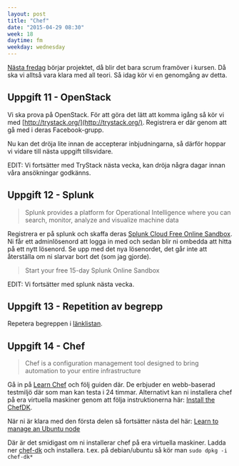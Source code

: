 ```yaml
---
layout: post
title: "Chef"
date: "2015-04-29 08:30"
week: 18
daytime: fm
weekday: wednesday
---
```


[Nästa fredag][projektstart] börjar projektet, då blir det bara scrum framöver i kursen. Då ska vi alltså vara klara med all teori. Så idag kör vi en genomgång av detta.

## Uppgift 11 - OpenStack

Vi ska prova på OpenStack. För att göra det lätt att komma igång så kör vi
med [http://trystack.org/](http://trystack.org/). Registrera er där genom att gå
med i deras Facebook-grupp.

Nu kan det dröja lite innan de accepterar inbjudningarna, så därför hoppar vi
vidare till nästa uppgift tillsvidare.

EDIT: Vi fortsätter med TryStack nästa vecka, kan dröja några dagar innan våra
ansökningar godkänns.

## Uppgift 12 - Splunk

>Splunk provides a platform for Operational Intelligence where you can search, monitor, analyze and visualize machine data

Registrera er på splunk och skaffa deras [Splunk Cloud Free Online Sandbox][splunk]. Ni får ett adminlösenord att logga in med och sedan blir ni ombedda att hitta på ett nytt lösenord. Se upp med det nya lösenordet, det går inte att återställa om ni slarvar bort det (som jag gjorde).

>Start your free 15-day Splunk Online Sandbox

EDIT: Vi fortsätter med splunk nästa vecka.

## Uppgift 13 - Repetition av begrepp

Repetera begreppen i [länklistan](/links).

## Uppgift 14 - Chef

>Chef is a configuration management tool designed to bring automation to your entire infrastructure

Gå in på [Learn Chef][chef] och följ guiden där. De erbjuder en webb-baserad
testmiljö där som man kan testa i 24 timmar. Alternativt kan ni installera chef
på era virtuella maskiner genom att följa instruktionerna här: [Install the
ChefDK][chef-dk].

När ni är klara med den första delen så fortsätter nästa del här: [Learn to manage an Ubuntu node][chef-manage-a-node]

Där är det smidigast om ni installerar chef på era virtuella maskiner. Ladda ner
[chef-dk][chef-dk] och installera. t.ex. på debian/ubuntu så kör man `sudo dpkg
-i chef-dk*`

[projektstart]: /2015/05/08/projektstart.html
[splunk]: http://www.splunk.com/getsplunk/cloudtrial
[chef]: https://learn.chef.io/learn-the-basics/ubuntu/get-set-up/
[chef-dk]: https://downloads.chef.io/chef-dk/
[chef-manage-a-node]: https://learn.chef.io/manage-a-node/ubuntu/
